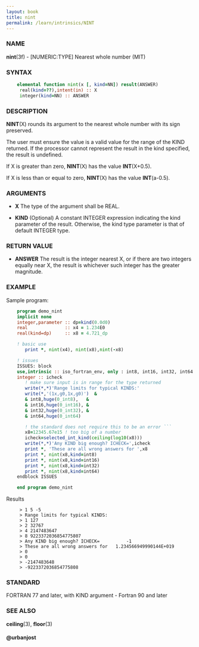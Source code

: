 ```yaml
---
layout: book
title: nint
permalink: /learn/intrinsics/NINT
---
```

### NAME

**nint**(3f) - \[NUMERIC:TYPE\] Nearest whole number
(MIT)

### SYNTAX


```fortran
    elemental function nint(x [, kind=NN]) result(ANSWER)
     real(kind=??),intent(in) :: X
     integer(kind=NN) :: ANSWER
```

### DESCRIPTION

**NINT**(X) rounds its argument to the nearest whole number with its
sign preserved.

The user must ensure the value is a valid value for the range of the
KIND returned. If the processor cannot represent the result in the kind
specified, the result is undefined.

If X is greater than zero, **NINT**(X) has the value **INT**(X+0.5).

If X is less than or equal to zero, **NINT**(X) has the value
**INT**(a-0.5).

### ARGUMENTS

  - **X**
    The type of the argument shall be REAL.

  - **KIND**
    (Optional) A constant INTEGER expression indicating the kind
    parameter of the result. Otherwise, the kind type parameter is that
    of default INTEGER type.

### RETURN VALUE

  - **ANSWER**
    The result is the integer nearest X, or if there are two integers
    equally near X, the result is whichever such integer has the greater
    magnitude.

### EXAMPLE

Sample program:

````fortran
    program demo_nint
    implicit none
    integer,parameter :: dp=kind(0.0d0)
    real              :: x4 = 1.234E0
    real(kind=dp)     :: x8 = 4.721_dp

    ! basic use
       print *, nint(x4), nint(x8),nint(-x8)

    ! issues
    ISSUES: block
    use,intrinsic :: iso_fortran_env, only : int8, int16, int32, int64
    integer :: icheck
       ! make sure input is in range for the type returned
       write(*,*)'Range limits for typical KINDS:'
       write(*,'(1x,g0,1x,g0)')  &
       & int8,huge(0_int8),   &
       & int16,huge(0_int16), &
       & int32,huge(0_int32), &
       & int64,huge(0_int64)

       ! the standard does not require this to be an error ```
       x8=12345.67e15 ! too big of a number
       icheck=selected_int_kind(ceiling(log10(x8)))
       write(*,*)'Any KIND big enough? ICHECK=',icheck
       print *, 'These are all wrong answers for ',x8
       print *, nint(x8,kind=int8)
       print *, nint(x8,kind=int16)
       print *, nint(x8,kind=int32)
       print *, nint(x8,kind=int64)
    endblock ISSUES

    end program demo_nint
````

Results

```
     > 1 5 -5
     > Range limits for typical KINDS:
     > 1 127
     > 2 32767
     > 4 2147483647
     > 8 9223372036854775807
     > Any KIND big enough? ICHECK=          -1
     > These are all wrong answers for   1.234566949990144E+019
     > 0
     > 0
     > -2147483648
     > -9223372036854775808
```

### STANDARD

FORTRAN 77 and later, with KIND argument - Fortran 90 and later

### SEE ALSO

**ceiling**(3), **floor**(3)

#### @urbanjost
